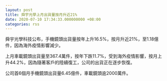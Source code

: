 ```yaml
---
layout: post
title: 舜宇光學上月出貨量按月升近21%
date: 2020-07-10 17:34:33.000000000 +08:00
categories: rss
---
```


舜宇光學科技公布，手機鏡頭出貨量按年上升16.5%，按月升近21%，至1.18億件，因為海外疫情影響減少。

上月車載鏡頭出貨量至367.4萬件，按年下跌11.7%，受到海外疫情影響，按月上升44.2%，因為隨著客戶的陸續復工，公司的出貨正在逐步恢復。

公司首6個月手機鏡頭出貨量6.45億件，車載鏡頭逾2000萬件。
